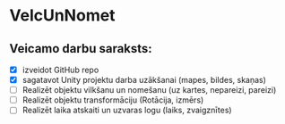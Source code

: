 # VelcUnNomet
## Veicamo darbu saraksts:
- [x] izveidot GitHub repo
- [x] sagatavot Unity projektu darba uzākšanai (mapes, bildes, skaņas)
- [ ] Realizēt objektu vilkšanu un nomešanu (uz kartes, nepareizi, pareizi)
- [ ]  Realizēt objektu transformāciju (Rotācija, izmērs)
- [ ] Realizēt laika atskaiti un uzvaras logu (laiks, zvaigznītes)
